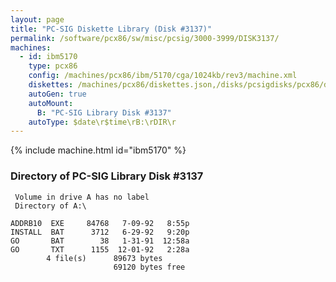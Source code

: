 ```yaml
---
layout: page
title: "PC-SIG Diskette Library (Disk #3137)"
permalink: /software/pcx86/sw/misc/pcsig/3000-3999/DISK3137/
machines:
  - id: ibm5170
    type: pcx86
    config: /machines/pcx86/ibm/5170/cga/1024kb/rev3/machine.xml
    diskettes: /machines/pcx86/diskettes.json,/disks/pcsigdisks/pcx86/diskettes.json
    autoGen: true
    autoMount:
      B: "PC-SIG Library Disk #3137"
    autoType: $date\r$time\rB:\rDIR\r
---
```


{% include machine.html id="ibm5170" %}

### Directory of PC-SIG Library Disk #3137

     Volume in drive A has no label
     Directory of A:\

    ADDRB10  EXE     84768   7-09-92   8:55p
    INSTALL  BAT      3712   6-29-92   9:20p
    GO       BAT        38   1-31-91  12:58a
    GO       TXT      1155  12-01-92   2:28a
            4 file(s)      89673 bytes
                           69120 bytes free
